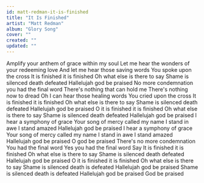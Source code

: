 ```yaml
---
id: matt-redman-it-is-finished
title: "It Is Finished"
artist: "Matt Redman"
album: "Glory Song"
cover: ""
created: ""
updated: ""
---
```


Amplify your anthem of grace within my soul
Let me hear the wonders of your redeeming love
And let me hear those saving words
You spoke upon the cross
It is finished it is finished
Oh what else is there to say
Shame is silenced death defeated
Hallelujah god be praised
No more condemnation you had the final word
There's nothing that can hold me
There's nothing now to dread
Oh I can hear those healing words
You cried upon the cross
It is finished it is finished
Oh what else is there to say
Shame is silenced death defeated
Hallelujah god be praised
O it is finished it is finished
Oh what else is there to say
Shame is silenced death defeated
Hallelujah god be praised
I hear a symphony of grace
Your song of mercy called my name
I stand in awe I stand amazed
Hallelujah god be praised
I hear a symphony of grace
Your song of mercy called my name
I stand in awe I stand amazed
Hallelujah god be praised
O god be praised
There's no more condemnation
You had the final word
Yes you had the final word
Say
It is finished it is finished
Oh what else is there to say
Shame is silenced death defeated
Hallelujah god be praised
O it is finished it is finished
Oh what else is there to say
Shame is silenced death is defeated
Hallelujah god be praised
Shame is silenced death is defeated
Hallelujah god be praised
God be praised